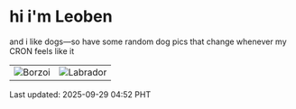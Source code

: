# hi i'm Leoben

and i like dogs—so have some random dog pics that change whenever my CRON feels like it

|  |  |
|--------|----------|
| ![Borzoi](https://random-dog-vercel.vercel.app/api/random-borzoi?v=1759092746) | ![Labrador](https://random-dog-vercel.vercel.app/api/random-labrador?v=1759092746) |

Last updated: 2025-09-29 04:52 PHT
